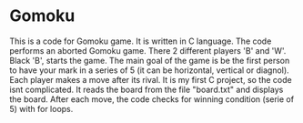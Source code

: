 # Gomoku
This is a code for Gomoku game. It is written in C language. The code performs an aborted Gomoku game. There 2 different players 'B' and 'W'. Black 'B', starts the game. The main goal of the game is be the first person to have your mark in a series of 5 (it can be horizontal, vertical or diagnol). Each player makes a move after its rival. It is my first C project, so the code isnt complicated. It reads the board from the file "board.txt" and displays the board. After each move, the code checks for winning condition (serie of 5) with for loops.
